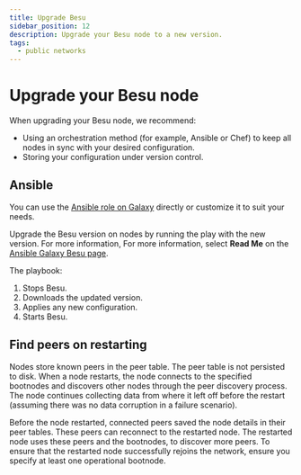 ```yaml
---
title: Upgrade Besu
sidebar_position: 12
description: Upgrade your Besu node to a new version.
tags:
  - public networks
---
```


# Upgrade your Besu node

When upgrading your Besu node, we recommend:

- Using an orchestration method (for example, Ansible or Chef) to keep all nodes in sync with your desired configuration.
- Storing your configuration under version control.

## Ansible

You can use the [Ansible role on Galaxy](https://galaxy.ansible.com/consensys/hyperledger_besu) directly or customize it to suit your needs.

Upgrade the Besu version on nodes by running the play with the new version. For more information, For more information, select **Read Me** on the [Ansible Galaxy Besu page](https://galaxy.ansible.com/consensys/hyperledger_besu).

The playbook:

1. Stops Besu.
1. Downloads the updated version.
1. Applies any new configuration.
1. Starts Besu.

## Find peers on restarting

Nodes store known peers in the peer table. The peer table is not persisted to disk. When a node restarts, the node connects to the specified bootnodes and discovers other nodes through the peer discovery process. The node continues collecting data from where it left off before the restart (assuming there was no data corruption in a failure scenario).

Before the node restarted, connected peers saved the node details in their peer tables. These peers can reconnect to the restarted node. The restarted node uses these peers and the bootnodes, to discover more peers. To ensure that the restarted node successfully rejoins the network, ensure you specify at least one operational bootnode.
